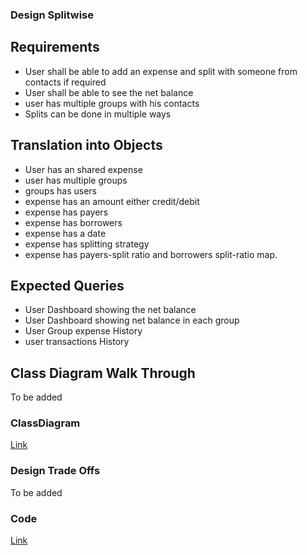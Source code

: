 ### Design Splitwise

## Requirements
- User shall be able to add an expense and split with someone from contacts if required
- User shall be able to see the net balance
- user has multiple groups with his contacts
- Splits can be done in multiple ways

## Translation into Objects
- User has an shared expense
- user has multiple groups
- groups has users
- expense has an amount either credit/debit
- expense has payers
- expense has borrowers
- expense has a date
- expense has splitting strategy
- expense has payers-split ratio and borrowers split-ratio map.

## Expected Queries
- User Dashboard showing the net balance
- User Dashboard showing net balance in each group
- User Group expense History
- user transactions History


## Class Diagram Walk Through
To be added


### ClassDiagram
[Link](https://github.com/mkumar9009/BoilerPlates/blob/main/Splitwise/Splitwise.drawio.png?raw=true)


### Design Trade Offs
To be added
### Code 
[Link](https://github.com/mkumar9009/BoilerPlates/tree/main/Splitwise)
